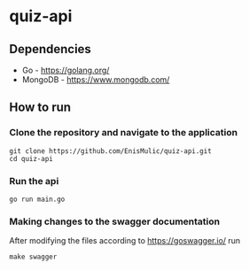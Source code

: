 # quiz-api

## Dependencies

* Go - https://golang.org/
* MongoDB - https://www.mongodb.com/

## How to run

### Clone the repository and navigate to the application

```
git clone https://github.com/EnisMulic/quiz-api.git
cd quiz-api
```

### Run the api

```
go run main.go
```

### Making changes to the swagger documentation

After modifying the files according to https://goswagger.io/ run
```
make swagger
```